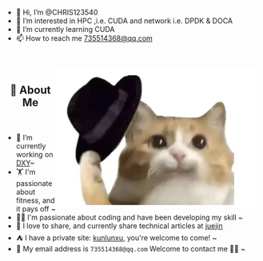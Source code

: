 - 👋 Hi, I’m @CHRIS123540
- 👀 I’m interested in HPC ,i.e. CUDA and network i.e. DPDK & DOCA
- 🌱 I’m currently learning CUDA
- 📫 How to reach me 735514368@qq.com
<!-- 背景图 -->
<br />
<br />
<img align="right" alt="GIF" src="./assets/1.jpg" width="400"/>

<!-- 关于我 -->
<h2 height="200px" align="center">🎉 About Me</h2>
<br />

- 🔭 I’m currently working on [DXY](https://dxy.com/)~
- 🏋 I'm passionate about fitness, and it pays off ~
- 👨‍💻 I'm passionate about coding and have been developing my skill ~
- 👻 I love to share, and currently share technical articles at [juejin](https://juejin.cn/user/4459274891717223)
- ⛺️ I have a private site: [kunlunxu](https://kunlunxu.cc), you're welcome to come! ~
- 📨 My email address is `735514368@qq.com` Welcome to contact me 👏🏻 ~

